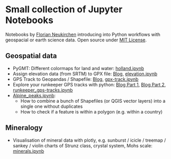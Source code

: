 # Small collection of Jupyter Notebooks

Notebooks by [Florian Neukirchen](https://www.riannek.de/) introducing into Python workflows with geospacial or earth science data. Open source under [MIT License](https://github.com/florianneukirchen/jupyter-notebooks/blob/main/LICENSE). 

## Geospatial data

- PyGMT: Different colormaps for land and water: [holland.ipynb](https://github.com/florianneukirchen/jupyter-notebooks/blob/main/holland.ipynb)
- Assign elevation data (from SRTM) to GPX file: [Blog](https://www.riannek.de/2022/elevation-to-gps-track-python/), [elevation.ipynb](https://github.com/florianneukirchen/jupyter-notebooks/blob/main/elevation.ipynb)
- GPS Track to Geopandas / Shapefile: [Blog](https://www.riannek.de/2022/gpx-to-geopandas/), [gpx-track.ipynb](https://github.com/florianneukirchen/jupyter-notebooks/blob/main/gpx-track.ipynb)
- Explore your runkeeper GPS tracks with python: [Blog Part 1](https://www.riannek.de/2022/runkeeper-gps-tracks-python-part-1/), [Blog Part 2](https://www.riannek.de/2022/runkeeper-gps-tracks-python-part-2/), [runkeeper_gps-tracks.ipynb](https://github.com/florianneukirchen/jupyter-notebooks/blob/main/runkeeper_gps-tracks.ipynb)
- [Alpine_peaks.ipynb](https://github.com/florianneukirchen/jupyter-notebooks/blob/main/alpine_peaks.ipynb): 
    - How to combine a bunch of Shapefiles (or QGIS vector layers) into a single one without duplicates
    - How to check if a feature is within a polygon (e.g. within a country)

## Mineralogy

- Visualisation of mineral data with plotly, e.g. sunburst / icicle / treemap / sankey / violin charts of Strunz class, crystal system, Mohs scale: [minerals.ipynb](https://github.com/florianneukirchen/jupyter-notebooks/blob/main/minerals.ipynb)
